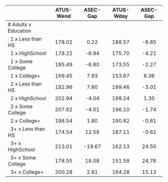 
|                      |    ATUS-Wend |     ASEC-Gap |    ATUS-Wday |     ASEC-Gap |
| -------------------- | :----------: | :----------: | :----------: | :----------: |
| # Adults x Education |              |              |              |              |
| &nbsp;&nbsp;1 x Less than HS |       178.02 |         0.22 |       188.57 |        -6.85 |
| &nbsp;&nbsp;1 x HighSchool |       178.22 |        -6.94 |       175.70 |        -4.21 |
| &nbsp;&nbsp;1 x Some College |       185.49 |        -6.80 |       173.55 |        -2.27 |
| &nbsp;&nbsp;1 x College+ |       169.45 |         7.93 |       153.67 |         6.36 |
| &nbsp;&nbsp;2 x Less than HS |       182.96 |         7.80 |       199.46 |        -3.01 |
| &nbsp;&nbsp;2 x HighSchool |       202.94 |        -4.04 |       198.24 |         1.30 |
| &nbsp;&nbsp;2 x Some College |       207.62 |        -4.01 |       196.10 |        -1.74 |
| &nbsp;&nbsp;2 x College+ |       198.54 |         1.80 |       190.82 |        -0.61 |
| &nbsp;&nbsp;3+ x Less than HS |       174.54 |        12.58 |       187.11 |        -0.62 |
| &nbsp;&nbsp;3+ x HighSchool |       213.01 |       -19.67 |       162.13 |        24.50 |
| &nbsp;&nbsp;3+ x Some College |       178.55 |        18.08 |       151.58 |        24.76 |
| &nbsp;&nbsp;3+ x College+ |       200.28 |         2.81 |       164.28 |        15.13 |


